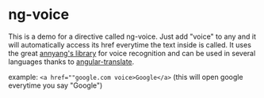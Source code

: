 ng-voice
========

This is a demo for a directive called ng-voice. Just add "voice" to any <a> and it will automatically access its href everytime the text inside is called. It uses the great <a href="https://www.talater.com/annyang/">annyang's library</a> for voice recognition and can be used in several languages thanks to <a href="https://github.com/angular-translate/angular-translate">angular-translate</a>.

example: ```<a href=""google.com voice>Google</a>``` (this will open google everytime you say "Google")
